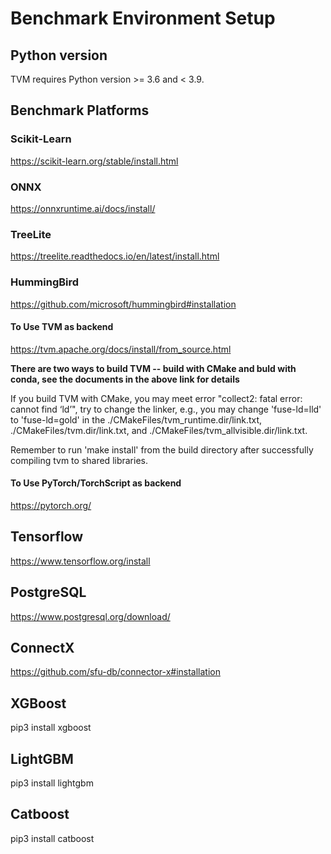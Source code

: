 # Benchmark Environment Setup

## Python version
TVM requires Python version >= 3.6 and < 3.9. 

## Benchmark Platforms

### Scikit-Learn

https://scikit-learn.org/stable/install.html

### ONNX

https://onnxruntime.ai/docs/install/

### TreeLite

https://treelite.readthedocs.io/en/latest/install.html

### HummingBird

https://github.com/microsoft/hummingbird#installation

#### To Use TVM as backend

https://tvm.apache.org/docs/install/from_source.html


**There are two ways to build TVM -- build with CMake and buld with conda, see the documents in the above link for details**

If you build TVM with CMake, you may meet error "collect2: fatal error: cannot find ‘ld’", try to change the linker, e.g., you may change 'fuse-ld=lld' to 'fuse-ld=gold' in the ./CMakeFiles/tvm_runtime.dir/link.txt, ./CMakeFiles/tvm.dir/link.txt, and ./CMakeFiles/tvm_allvisible.dir/link.txt.

Remember to run 'make install' from the build directory after successfully compiling tvm to shared libraries.

#### To Use PyTorch/TorchScript as backend

https://pytorch.org/

## Tensorflow

https://www.tensorflow.org/install

## PostgreSQL

https://www.postgresql.org/download/

## ConnectX

https://github.com/sfu-db/connector-x#installation

## XGBoost

pip3 install xgboost

## LightGBM

pip3 install lightgbm

## Catboost

pip3 install catboost


